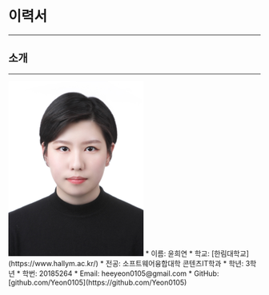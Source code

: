 # 이력서
------------

## 소개
------------
<img src=증명사진.jpg width=270 height=350>   
* 이름: 윤희연   
* 학교: [한림대학교](https://www.hallym.ac.kr/)   
* 전공: 소프트웨어융합대학 콘텐츠IT학과   
* 학년: 3학년   
* 학번: 20185264   
* Email: heeyeon0105@gmail.com   
* GitHub: [github.com/Yeon0105](https://github.com/Yeon0105)   

